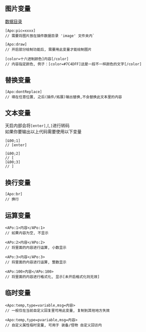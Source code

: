 ## 图片变量
[数据目录](/index/#数据目录)
~~~
[Apo:pic=xxxx]
// 需要将图片放在插件数据目录 'image' 文件夹内`

[Apo:draw]
// 开启部分绘制功能后, 需要用此变量才能绘制图片

[color=十六进制颜色]内容[/color]
// 内容指定颜色, 例子：[color=#7C4DFF]这是一段不一样颜色的文字[/color]
~~~

## 替换变量
~~~
[Apo:dontReplace]
// 填在任意位置, 之后(插件/拓展)输出替换,不会替换此文本里的内容
~~~

## 文本变量

天启内部会将`[enter]`,`[`,`]`进行转码<br>
如果你要输出以上代码需要使用以下变量
~~~
[&90;1]
// [enter]

[&90;2]
// [
[&90;3]
// ]
~~~

## 换行变量

~~~
[Apo:br] 
// 换行
~~~

## 运算变量

~~~
<APo:1>内容</APo:1>
// 如果内容为空, 不显示

<APo:2>内容</APo:2>
// 将里面的内容进行运算, 小数显示

<APo:3>内容</APo:3>
// 将里面的内容进行运算, 整数显示

<APo:100>内容</APo:100>
// 将里面的内容进行格式化, 显示[未开启格式化则无效]
~~~


## 临时变量

~~~
<Apo:temp,type=variable,msg=内容>
// 一般仅在当前自定义回复里可用此变量, 复制到其他地方失效

<Apo:temp,type=pvariable,msg=内容>
// 自定义属性临时变量, 可用于 装备/怪物 自定义回访内
~~~
